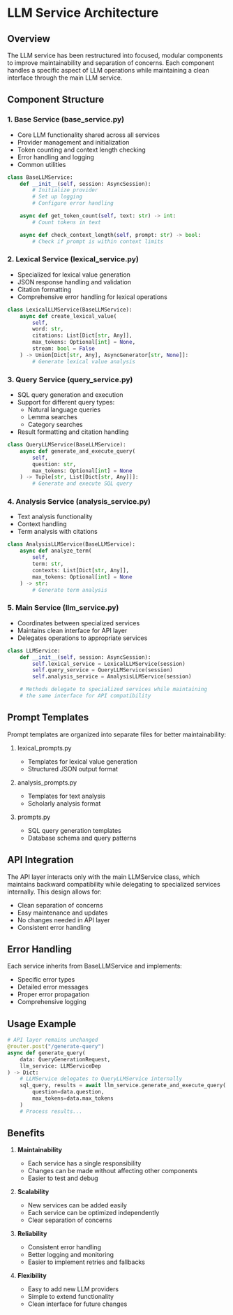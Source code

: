 # LLM Service Architecture

## Overview

The LLM service has been restructured into focused, modular components to improve maintainability and separation of concerns. Each component handles a specific aspect of LLM operations while maintaining a clean interface through the main LLM service.

## Component Structure

### 1. Base Service (base_service.py)
- Core LLM functionality shared across all services
- Provider management and initialization
- Token counting and context length checking
- Error handling and logging
- Common utilities

```python
class BaseLLMService:
    def __init__(self, session: AsyncSession):
        # Initialize provider
        # Set up logging
        # Configure error handling

    async def get_token_count(self, text: str) -> int:
        # Count tokens in text

    async def check_context_length(self, prompt: str) -> bool:
        # Check if prompt is within context limits
```

### 2. Lexical Service (lexical_service.py)
- Specialized for lexical value generation
- JSON response handling and validation
- Citation formatting
- Comprehensive error handling for lexical operations

```python
class LexicalLLMService(BaseLLMService):
    async def create_lexical_value(
        self,
        word: str,
        citations: List[Dict[str, Any]],
        max_tokens: Optional[int] = None,
        stream: bool = False
    ) -> Union[Dict[str, Any], AsyncGenerator[str, None]]:
        # Generate lexical value analysis
```

### 3. Query Service (query_service.py)
- SQL query generation and execution
- Support for different query types:
  - Natural language queries
  - Lemma searches
  - Category searches
- Result formatting and citation handling

```python
class QueryLLMService(BaseLLMService):
    async def generate_and_execute_query(
        self,
        question: str,
        max_tokens: Optional[int] = None
    ) -> Tuple[str, List[Dict[str, Any]]]:
        # Generate and execute SQL query
```

### 4. Analysis Service (analysis_service.py)
- Text analysis functionality
- Context handling
- Term analysis with citations

```python
class AnalysisLLMService(BaseLLMService):
    async def analyze_term(
        self,
        term: str,
        contexts: List[Dict[str, Any]],
        max_tokens: Optional[int] = None
    ) -> str:
        # Generate term analysis
```

### 5. Main Service (llm_service.py)
- Coordinates between specialized services
- Maintains clean interface for API layer
- Delegates operations to appropriate services

```python
class LLMService:
    def __init__(self, session: AsyncSession):
        self.lexical_service = LexicalLLMService(session)
        self.query_service = QueryLLMService(session)
        self.analysis_service = AnalysisLLMService(session)

    # Methods delegate to specialized services while maintaining
    # the same interface for API compatibility
```

## Prompt Templates

Prompt templates are organized into separate files for better maintainability:

1. lexical_prompts.py
   - Templates for lexical value generation
   - Structured JSON output format

2. analysis_prompts.py
   - Templates for text analysis
   - Scholarly analysis format

3. prompts.py
   - SQL query generation templates
   - Database schema and query patterns

## API Integration

The API layer interacts only with the main LLMService class, which maintains backward compatibility while delegating to specialized services internally. This design allows for:

- Clean separation of concerns
- Easy maintenance and updates
- No changes needed in API layer
- Consistent error handling

## Error Handling

Each service inherits from BaseLLMService and implements:
- Specific error types
- Detailed error messages
- Proper error propagation
- Comprehensive logging

## Usage Example

```python
# API layer remains unchanged
@router.post("/generate-query")
async def generate_query(
    data: QueryGenerationRequest,
    llm_service: LLMServiceDep
) -> Dict:
    # LLMService delegates to QueryLLMService internally
    sql_query, results = await llm_service.generate_and_execute_query(
        question=data.question,
        max_tokens=data.max_tokens
    )
    # Process results...
```

## Benefits

1. **Maintainability**
   - Each service has a single responsibility
   - Changes can be made without affecting other components
   - Easier to test and debug

2. **Scalability**
   - New services can be added easily
   - Each service can be optimized independently
   - Clear separation of concerns

3. **Reliability**
   - Consistent error handling
   - Better logging and monitoring
   - Easier to implement retries and fallbacks

4. **Flexibility**
   - Easy to add new LLM providers
   - Simple to extend functionality
   - Clean interface for future changes
